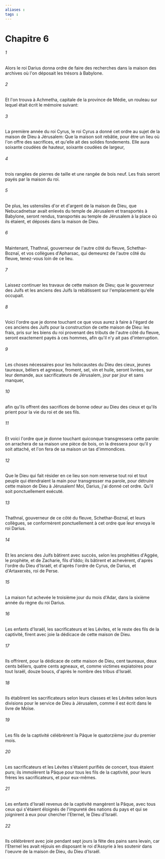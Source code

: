 ```yaml
---
aliases : 
tags : 
---
```


# Chapitre 6

###### 1
Alors le roi Darius donna ordre de faire des recherches dans la maison des archives où l'on déposait les trésors à Babylone.
###### 2
Et l'on trouva à Achmetha, capitale de la province de Médie, un rouleau sur lequel était écrit le mémoire suivant:
###### 3
La première année du roi Cyrus, le roi Cyrus a donné cet ordre au sujet de la maison de Dieu à Jérusalem: Que la maison soit rebâtie, pour être un lieu où l'on offre des sacrifices, et qu'elle ait des solides fondements. Elle aura soixante coudées de hauteur, soixante coudées de largeur,
###### 4
trois rangées de pierres de taille et une rangée de bois neuf. Les frais seront payés par la maison du roi.
###### 5
De plus, les ustensiles d'or et d'argent de la maison de Dieu, que Nebucadnetsar avait enlevés du temple de Jérusalem et transportés à Babylone, seront rendus, transportés au temple de Jérusalem à la place où ils étaient, et déposés dans la maison de Dieu.
###### 6
Maintenant, Thathnaï, gouverneur de l'autre côté du fleuve, Schethar-Boznaï, et vos collègues d'Apharsac, qui demeurez de l'autre côté du fleuve, tenez-vous loin de ce lieu.
###### 7
Laissez continuer les travaux de cette maison de Dieu; que le gouverneur des Juifs et les anciens des Juifs la rebâtissent sur l'emplacement qu'elle occupait.
###### 8
Voici l'ordre que je donne touchant ce que vous aurez à faire à l'égard de ces anciens des Juifs pour la construction de cette maison de Dieu: les frais, pris sur les biens du roi provenant des tributs de l'autre côté du fleuve, seront exactement payés à ces hommes, afin qu'il n'y ait pas d'interruption.
###### 9
Les choses nécessaires pour les holocaustes du Dieu des cieux, jeunes taureaux, béliers et agneaux, froment, sel, vin et huile, seront livrées, sur leur demande, aux sacrificateurs de Jérusalem, jour par jour et sans manquer,
###### 10
afin qu'ils offrent des sacrifices de bonne odeur au Dieu des cieux et qu'ils prient pour la vie du roi et de ses fils.
###### 11
Et voici l'ordre que je donne touchant quiconque transgressera cette parole: on arrachera de sa maison une pièce de bois, on la dressera pour qu'il y soit attaché, et l'on fera de sa maison un tas d'immondices.
###### 12
Que le Dieu qui fait résider en ce lieu son nom renverse tout roi et tout peuple qui étendraient la main pour transgresser ma parole, pour détruire cette maison de Dieu à Jérusalem! Moi, Darius, j'ai donné cet ordre. Qu'il soit ponctuellement exécuté.
###### 13
Thathnaï, gouverneur de ce côté du fleuve, Schethar-Boznaï, et leurs collègues, se conformèrent ponctuellement à cet ordre que leur envoya le roi Darius.
###### 14
Et les anciens des Juifs bâtirent avec succès, selon les prophéties d'Aggée, le prophète, et de Zacharie, fils d'Iddo; ils bâtirent et achevèrent, d'après l'ordre du Dieu d'Israël, et d'après l'ordre de Cyrus, de Darius, et d'Artaxerxès, roi de Perse.
###### 15
La maison fut achevée le troisième jour du mois d'Adar, dans la sixième année du règne du roi Darius.
###### 16
Les enfants d'Israël, les sacrificateurs et les Lévites, et le reste des fils de la captivité, firent avec joie la dédicace de cette maison de Dieu.
###### 17
Ils offrirent, pour la dédicace de cette maison de Dieu, cent taureaux, deux cents béliers, quatre cents agneaux, et, comme victimes expiatoires pour tout Israël, douze boucs, d'après le nombre des tribus d'Israël.
###### 18
Ils établirent les sacrificateurs selon leurs classes et les Lévites selon leurs divisions pour le service de Dieu à Jérusalem, comme il est écrit dans le livre de Moïse.
###### 19
Les fils de la captivité célébrèrent la Pâque le quatorzième jour du premier mois.
###### 20
Les sacrificateurs et les Lévites s'étaient purifiés de concert, tous étaient purs; ils immolèrent la Pâque pour tous les fils de la captivité, pour leurs frères les sacrificateurs, et pour eux-mêmes.
###### 21
Les enfants d'Israël revenus de la captivité mangèrent la Pâque, avec tous ceux qui s'étaient éloignés de l'impureté des nations du pays et qui se joignirent à eux pour chercher l'Eternel, le Dieu d'Israël.
###### 22
Ils célébrèrent avec joie pendant sept jours la fête des pains sans levain, car l'Eternel les avait réjouis en disposant le roi d'Assyrie à les soutenir dans l'oeuvre de la maison de Dieu, du Dieu d'Israël.
